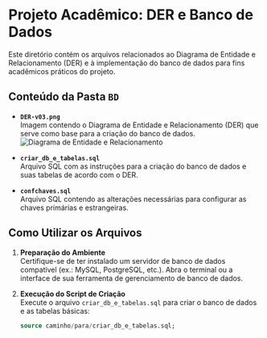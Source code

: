 # Projeto Acadêmico: DER e Banco de Dados

Este diretório contém os arquivos relacionados ao Diagrama de Entidade e Relacionamento (DER) e à implementação do banco de dados para fins acadêmicos práticos do projeto. 

## Conteúdo da Pasta `BD`

- **`DER-v03.png`**  
  Imagem contendo o Diagrama de Entidade e Relacionamento (DER) que serve como base para a criação do banco de dados.  
  ![Diagrama de Entidade e Relacionamento](https://i.ibb.co/602sXhv/Diagrama-em-branco-1.png)

- **`criar_db_e_tabelas.sql`**  
  Arquivo SQL com as instruções para a criação do banco de dados e suas tabelas de acordo com o DER.

- **`confchaves.sql`**  
  Arquivo SQL contendo as alterações necessárias para configurar as chaves primárias e estrangeiras.

## Como Utilizar os Arquivos

1. **Preparação do Ambiente**  
   Certifique-se de ter instalado um servidor de banco de dados compatível (ex.: MySQL, PostgreSQL, etc.). Abra o terminal ou a interface de sua ferramenta de gerenciamento de banco de dados.

2. **Execução do Script de Criação**  
   Execute o arquivo `criar_db_e_tabelas.sql` para criar o banco de dados e as tabelas básicas:
   ```sql
   source caminho/para/criar_db_e_tabelas.sql;
